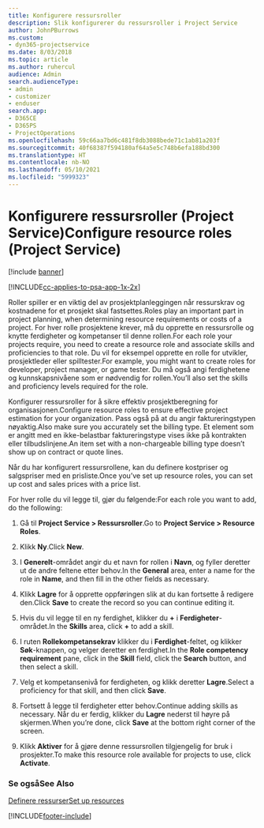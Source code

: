 ```yaml
---
title: Konfigurere ressursroller
description: Slik konfigurerer du ressursroller i Project Service
author: JohnPBurrows
ms.custom:
- dyn365-projectservice
ms.date: 8/03/2018
ms.topic: article
ms.author: ruhercul
audience: Admin
search.audienceType:
- admin
- customizer
- enduser
search.app:
- D365CE
- D365PS
- ProjectOperations
ms.openlocfilehash: 59c66aa7bd6c481f8db3088bede71c1ab81a203f
ms.sourcegitcommit: 40f68387f594180af64a5e5c748b6efa188bd300
ms.translationtype: HT
ms.contentlocale: nb-NO
ms.lasthandoff: 05/10/2021
ms.locfileid: "5999323"
---
```

# <a name="configure-resource-roles-project-service"></a><span data-ttu-id="fb8e7-103">Konfigurere ressursroller (Project Service)</span><span class="sxs-lookup"><span data-stu-id="fb8e7-103">Configure resource roles (Project Service)</span></span>

[!include [banner](../includes/psa-now-project-operations.md)]

[!INCLUDE[cc-applies-to-psa-app-1x-2x](../includes/cc-applies-to-psa-app-1x-2x.md)]

<span data-ttu-id="fb8e7-104">Roller spiller er en viktig del av prosjektplanleggingen når ressurskrav og kostnadene for et prosjekt skal fastsettes.</span><span class="sxs-lookup"><span data-stu-id="fb8e7-104">Roles play an important part in project planning, when determining resource requirements or costs of a project.</span></span> <span data-ttu-id="fb8e7-105">For hver rolle prosjektene krever, må du opprette en ressursrolle og knytte ferdigheter og kompetanser til denne rollen.</span><span class="sxs-lookup"><span data-stu-id="fb8e7-105">For each role your projects require, you need to create a resource role and associate skills and proficiencies to that role.</span></span> <span data-ttu-id="fb8e7-106">Du vil for eksempel opprette en rolle for utvikler, prosjektleder eller spilltester.</span><span class="sxs-lookup"><span data-stu-id="fb8e7-106">For example, you might want to create roles for developer, project manager, or game tester.</span></span> <span data-ttu-id="fb8e7-107">Du må også angi ferdighetene og kunnskapsnivåene som er nødvendig for rollen.</span><span class="sxs-lookup"><span data-stu-id="fb8e7-107">You’ll also set the skills and proficiency levels required for the role.</span></span>  
  
 <span data-ttu-id="fb8e7-108">Konfigurer ressursroller for å sikre effektiv prosjektberegning for organisasjonen.</span><span class="sxs-lookup"><span data-stu-id="fb8e7-108">Configure resource roles to ensure effective project estimation for your organization.</span></span>  <span data-ttu-id="fb8e7-109">Pass også på at du angir faktureringstypen nøyaktig.</span><span class="sxs-lookup"><span data-stu-id="fb8e7-109">Also make sure you accurately set the billing type.</span></span> <span data-ttu-id="fb8e7-110">Et element som er angitt med en ikke-belastbar faktureringstype vises ikke på kontrakten eller tilbudslinjene.</span><span class="sxs-lookup"><span data-stu-id="fb8e7-110">An item set with a non-chargeable billing type doesn’t show up on contract or quote lines.</span></span>  
  
 <span data-ttu-id="fb8e7-111">Når du har konfigurert ressursrollene, kan du definere kostpriser og salgspriser med en prisliste.</span><span class="sxs-lookup"><span data-stu-id="fb8e7-111">Once you’ve set up resource roles, you can set up cost and sales prices with a price list.</span></span>  
  
 <span data-ttu-id="fb8e7-112">For hver rolle du vil legge til, gjør du følgende:</span><span class="sxs-lookup"><span data-stu-id="fb8e7-112">For each role you want to add, do the following:</span></span>  
  
1.  <span data-ttu-id="fb8e7-113">Gå til **Project Service > Ressursroller**.</span><span class="sxs-lookup"><span data-stu-id="fb8e7-113">Go to **Project Service > Resource Roles**.</span></span>  
  
2.  <span data-ttu-id="fb8e7-114">Klikk **Ny**.</span><span class="sxs-lookup"><span data-stu-id="fb8e7-114">Click **New**.</span></span>  
  
3.  <span data-ttu-id="fb8e7-115">I **Generelt**-området angir du et navn for rollen i **Navn**, og fyller deretter ut de andre feltene etter behov.</span><span class="sxs-lookup"><span data-stu-id="fb8e7-115">In the **General** area, enter a name for the role in **Name**, and then fill in the other fields as necessary.</span></span>  
  
4.  <span data-ttu-id="fb8e7-116">Klikk **Lagre** for å opprette oppføringen slik at du kan fortsette å redigere den.</span><span class="sxs-lookup"><span data-stu-id="fb8e7-116">Click **Save** to create the record so you can continue editing it.</span></span>  
  
5.  <span data-ttu-id="fb8e7-117">Hvis du vil legge til en ny ferdighet, klikker du **+** i **Ferdigheter**-området.</span><span class="sxs-lookup"><span data-stu-id="fb8e7-117">In the **Skills** area, click **+** to add a skill.</span></span>  
  
6.  <span data-ttu-id="fb8e7-118">I ruten **Rollekompetansekrav** klikker du i **Ferdighet**-feltet, og klikker **Søk**-knappen, og velger deretter en ferdighet.</span><span class="sxs-lookup"><span data-stu-id="fb8e7-118">In the **Role competency requirement** pane, click in the **Skill** field, click the **Search** button, and then select a skill.</span></span>  
  
7.  <span data-ttu-id="fb8e7-119">Velg et kompetansenivå for ferdigheten, og klikk deretter **Lagre**.</span><span class="sxs-lookup"><span data-stu-id="fb8e7-119">Select a proficiency for that skill, and then click **Save**.</span></span>  
  
8.  <span data-ttu-id="fb8e7-120">Fortsett å legge til ferdigheter etter behov.</span><span class="sxs-lookup"><span data-stu-id="fb8e7-120">Continue adding skills as necessary.</span></span> <span data-ttu-id="fb8e7-121">Når du er ferdig, klikker du **Lagre** nederst til høyre på skjermen.</span><span class="sxs-lookup"><span data-stu-id="fb8e7-121">When you’re done, click **Save** at the bottom right corner of the screen.</span></span>  
  
9. <span data-ttu-id="fb8e7-122">Klikk **Aktiver** for å gjøre denne ressursrollen tilgjengelig for bruk i prosjekter.</span><span class="sxs-lookup"><span data-stu-id="fb8e7-122">To make this resource role available for projects to use, click **Activate**.</span></span>  
  
### <a name="see-also"></a><span data-ttu-id="fb8e7-123">Se også</span><span class="sxs-lookup"><span data-stu-id="fb8e7-123">See Also</span></span>  
 [<span data-ttu-id="fb8e7-124">Definere ressurser</span><span class="sxs-lookup"><span data-stu-id="fb8e7-124">Set up resources</span></span>](../psa/set-up-resources.md)


[!INCLUDE[footer-include](../includes/footer-banner.md)]